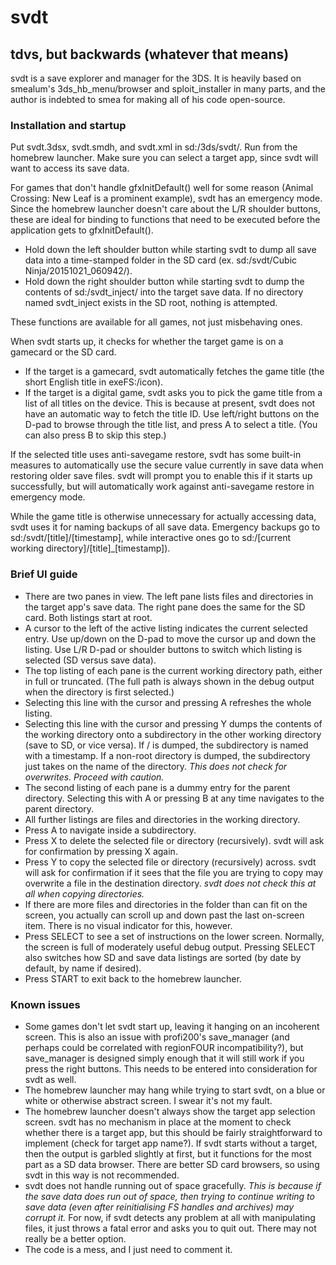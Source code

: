 # svdt
## tdvs, but backwards (whatever that means)
svdt is a save explorer and manager for the 3DS. It is heavily based on smealum's 3ds_hb_menu/browser and sploit_installer in many parts, and the author is indebted to smea for making all of his code open-source.

### Installation and startup
Put svdt.3dsx, svdt.smdh, and svdt.xml in sd:/3ds/svdt/. Run from the homebrew launcher. Make sure you can select a target app, since svdt will want to access its save data.

For games that don't handle gfxInitDefault() well for some reason (Animal Crossing: New Leaf is a prominent example), svdt has an emergency mode. Since the homebrew launcher doesn't care about the L/R shoulder buttons, these are ideal for binding to functions that need to be executed before the application gets to gfxInitDefault().
* Hold down the left shoulder button while starting svdt to dump all save data into a time-stamped folder in the SD card (ex. sd:/svdt/Cubic Ninja/20151021_060942/).
* Hold down the right shoulder button while starting svdt to dump the contents of sd:/svdt_inject/ into the target save data. If no directory named svdt_inject exists in the SD root, nothing is attempted.

These functions are available for all games, not just misbehaving ones.

When svdt starts up, it checks for whether the target game is on a gamecard or the SD card.
* If the target is a gamecard, svdt automatically fetches the game title (the short English title in exeFS:/icon).
* If the target is a digital game, svdt asks you to pick the game title from a list of all titles on the device. This is because at present, svdt does not have an automatic way to fetch the title ID. Use left/right buttons on the D-pad to browse through the title list, and press A to select a title. (You can also press B to skip this step.)

If the selected title uses anti-savegame restore, svdt has some built-in measures to automatically use the secure value currently in save data when restoring older save files. svdt will prompt you to enable this if it starts up successfully, but will automatically work against anti-savegame restore in emergency mode.

While the game title is otherwise unnecessary for actually accessing data, svdt uses it for naming backups of all save data. Emergency backups go to sd:/svdt/[title]/[timestamp], while interactive ones go to sd:/[current working directory]/[title]_[timestamp]).

### Brief UI guide
* There are two panes in view. The left pane lists files and directories in the target app's save data. The right pane does the same for the SD card. Both listings start at root.
* A cursor to the left of the active listing indicates the current selected entry. Use up/down on the D-pad to move the cursor up and down the listing. Use L/R D-pad or shoulder buttons to switch which listing is selected (SD versus save data).
* The top listing of each pane is the current working directory path, either in full or truncated. (The full path is always shown in the debug output when the directory is first selected.)
 * Selecting this line with the cursor and pressing A refreshes the whole listing.
 * Selecting this line with the cursor and pressing Y dumps the contents of the working directory onto a subdirectory in the other working directory (save to SD, or vice versa). If / is dumped, the subdirectory is named with a timestamp. If a non-root directory is dumped, the subdirectory just takes on the name of the directory. *This does not check for overwrites. Proceed with caution.*
* The second listing of each pane is a dummy entry for the parent directory. Selecting this with A or pressing B at any time navigates to the parent directory.
* All further listings are files and directories in the working directory.
 * Press A to navigate inside a subdirectory.
 * Press X to delete the selected file or directory (recursively). svdt will ask for confirmation by pressing X again.
 * Press Y to copy the selected file or directory (recursively) across. svdt will ask for confirmation if it sees that the file you are trying to copy may overwrite a file in the destination directory. *svdt does not check this at all when copying directories.*
 * If there are more files and directories in the folder than can fit on the screen, you actually can scroll up and down past the last on-screen item. There is no visual indicator for this, however.
* Press SELECT to see a set of instructions on the lower screen. Normally, the screen is full of moderately useful debug output. Pressing SELECT also switches how SD and save data listings are sorted (by date by default, by name if desired).
* Press START to exit back to the homebrew launcher.

### Known issues
* Some games don't let svdt start up, leaving it hanging on an incoherent screen. This is also an issue with profi200's save_manager (and perhaps could be correlated with regionFOUR incompatibility?), but save_manager is designed simply enough that it will still work if you press the right buttons. This needs to be entered into consideration for svdt as well.
* The homebrew launcher may hang while trying to start svdt, on a blue or white or otherwise abstract screen. I swear it's not my fault.
* The homebrew launcher doesn't always show the target app selection screen. svdt has no mechanism in place at the moment to check whether there is a target app, but this should be fairly straightforward to implement (check for target app name?). If svdt starts without a target, then the output is garbled slightly at first, but it functions for the most part as a SD data browser. There are better SD card browsers, so using svdt in this way is not recommended.
* svdt does not handle running out of space gracefully. *This is because if the save data does run out of space, then trying to continue writing to save data (even after reinitialising FS handles and archives) may corrupt it.* For now, if svdt detects any problem at all with manipulating files, it just throws a fatal error and asks you to quit out. There may not really be a better option.
* The code is a mess, and I just need to comment it.
